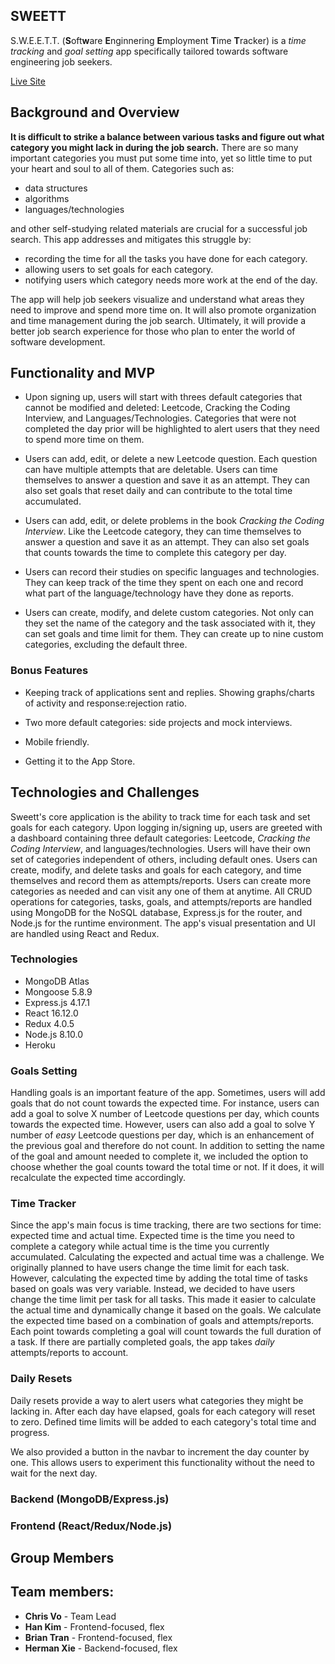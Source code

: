 ## SWEETT

S.W.E.E.T.T. (**S**oft**w**are **E**nginnering **E**mployment **T**ime **T**racker) is a _time tracking_ and _goal setting_ app specifically tailored towards software engineering job seekers. 

[Live Site](https://swett.herokuapp.com/#/)

## Background and Overview

**It is difficult to strike a balance between various tasks and figure out what category you might lack in during the job search.** There are so many important categories you must put some time into, yet so little time to put your heart and soul to all of them. Categories such as:
* data structures
* algorithms
* languages/technologies

and other self-studying related materials are crucial for a successful job search. This app addresses and mitigates this struggle by:

* recording the time for all the tasks you have done for each category. 
* allowing users to set goals for each category.
* notifying users which category needs more work at the end of the day.

The app will help job seekers visualize and understand what areas they need to improve and spend more time on. It will also promote organization and time management during the job search. Ultimately, it will provide a better job search experience for those who plan to enter the world of software development.

## Functionality and MVP

* Upon signing up, users will start with threes default categories that cannot be modified and deleted: Leetcode, Cracking the Coding Interview, and Languages/Technologies. Categories that were not completed the day prior will be highlighted to alert users that they need to spend more time on them.

* Users can add, edit, or delete a new Leetcode question. Each question can have multiple attempts that are deletable. Users can time themselves to answer a question and save it as an attempt. They can also set goals that reset daily and can contribute to the total time accumulated.

* Users can add, edit, or delete problems in the book _Cracking the Coding Interview_. Like the Leetcode category, they can time themselves to answer a question and save it as an attempt. They can also set goals that counts towards the time to complete this category per day.

* Users can record their studies on specific languages and technologies. They can keep track of the time they spent on each one and record what part of the language/technology have they done as reports.

* Users can create, modify, and delete custom categories. Not only can they set the name of the category and the task associated with it, they can set goals and time limit for them. They can create up to nine custom categories, excluding the default three.

### Bonus Features

* Keeping track of applications sent and replies. Showing graphs/charts of activity and response:rejection ratio.

* Two more default categories: side projects and mock interviews.

* Mobile friendly.

* Getting it to the App Store.

## Technologies and Challenges

Sweett's core application is the ability to track time for each task and set goals for each category. Upon logging in/signing up, users are greeted with a dashboard containing three default categories: Leetcode, _Cracking the Coding Interview_, and languages/technologies. Users will have their own set of categories independent of others, including default ones. Users can create, modify, and delete tasks and goals for each category, and time themselves and record them as attempts/reports. Users can create more categories as needed and can visit any one of them at anytime. All CRUD operations for categories, tasks, goals, and attempts/reports are handled using MongoDB for the NoSQL database, Express.js for the router, and Node.js for the runtime environment. The app's visual presentation and UI are handled using React and Redux.

### Technologies
* MongoDB Atlas
* Mongoose 5.8.9
* Express.js 4.17.1
* React 16.12.0
* Redux 4.0.5
* Node.js 8.10.0
* Heroku

### Goals Setting

Handling goals is an important feature of the app. Sometimes, users will add goals that do not count towards the expected time. For instance, users can add a goal to solve X number of Leetcode questions per day, which counts towards the expected time. However, users can also add a goal to solve Y number of _easy_ Leetcode questions per day, which is an enhancement of the previous goal and therefore do not count. In addition to setting the name of the goal and amount needed to complete it, we included the option to choose whether the goal counts toward the total time or not. If it does, it will recalculate the expected time accordingly.

### Time Tracker

Since the app's main focus is time tracking, there are two sections for time: expected time and actual time. Expected time is the time you need to complete a category while actual time is the time you currently accumulated. Calculating the expected and actual time was a challenge. We originally planned to have users change the time limit for each task. However, calculating the expected time by adding the total time of tasks based on goals was very variable. Instead, we decided to have users change the time limit per task for all tasks. This made it easier to calculate the actual time and dynamically change it based on the goals. We calculate the expected time based on a combination of goals and attempts/reports. Each point towards completing a goal will count towards the full duration of a task. If there are partially completed goals, the app takes _daily_ attempts/reports to account.

### Daily Resets

Daily resets provide a way to alert users what categories they might be lacking in. After each day have elapsed, goals for each category will reset to zero. Defined time limits will be added to each category's total time and progress.

We also provided a button in the navbar to increment the day counter by one. This allows users to experiment this functionality without the need to wait for the next day.

### Backend (MongoDB/Express.js)

### Frontend (React/Redux/Node.js)

## Group Members

## Team members:
* **Chris Vo** - Team Lead
* **Han Kim** - Frontend-focused, flex
* **Brian Tran** - Frontend-focused, flex
* **Herman Xie** - Backend-focused, flex
